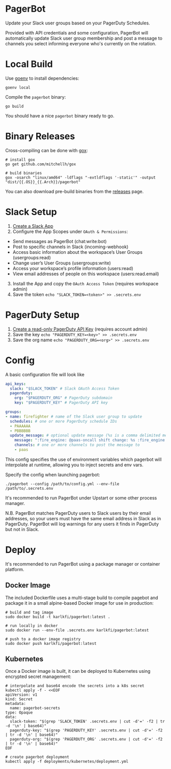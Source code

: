 # PagerBot

Update your Slack user groups based on your PagerDuty Schedules.

Provided with API credentials and some configuration, PagerBot will
automatically update Slack user group membership and post a message to channels
you select informing everyone who's currently on the rotation.

# Local Build

Use [goenv](https://github.com/syndbg/goenv) to install dependencies:

`goenv local`

Compile the `pagerbot` binary:

`go build`

You should have a nice `pagerbot` binary ready to go.

# Binary Releases

Cross-compiling can be done with [gox](https://github.com/mitchellh/gox):

```
# install gox
go get github.com/mitchellh/gox

# build binaries
gox -osarch "linux/amd64" -ldflags "-extldflags '-static'" -output "dist/{{.OS}}_{{.Arch}}/pagerbot"
```

You can also download pre-build binaries from the
[releases](https://github.com/karlkfi/pagerbot/releases) page.

# Slack Setup

1. [Create a Slack App](https://api.slack.com/apps)
2. Configure the App Scopes under `OAuth & Permissions`:
  - Send messages as PagerBot (chat:write:bot)
  - Post to specific channels in Slack (incoming-webhook)
  - Access basic information about the workspace’s User Groups (usergroups:read)
  - Change user’s User Groups (usergroups:write)
  - Access your workspace’s profile information (users:read)
  - View email addresses of people on this workspace (users:read.email)
3. Install the App and copy the `OAuth Access Token` (requires workspace admin)
4. Save the token `echo "SLACK_TOKEN=<token>" >> .secrets.env`

# PagerDuty Setup

1. [Create a read-only PagerDuty API Key](https://support.pagerduty.com/docs/using-the-api#section-generating-an-api-key) (requires account admin)
2. Save the key `echo "PAGERDUTY_KEY=<key>" >> .secrets.env`
3. Save the org name `echo "PAGERDUTY_ORG=<org>" >> .secrets.env`

# Config

A basic configuration file will look like

```yaml
api_keys:
  slack: "$SLACK_TOKEN" # Slack OAuth Access Token
  pagerduty:
    org: "$PAGERDUTY_ORG" # PagerDuty subdomain
    key: "$PAGERDUTY_KEY" # PagerDuty API key

groups:
- name: firefighter # name of the Slack user group to update
  schedules: # one or more PagerDuty schedule IDs
  - PAAAAAA
  - PBBBBBB
  update_message: # optional update message (%s is a comma delimited members list)
    message: ":fire_engine: @paas-oncall shift change: %s :fire_engine:"
    channels: # one or more channels to post the message to
    - paas
```

This config specifies the use of environment variables which pagerbot will
interpolate at runtime, allowing you to inject secrets and env vars.

Specify the config when launching pagerbot:

```
./pagerbot --config /path/to/config.yml --env-file /path/to/.secrets.env
```

It's recommended to run PagerBot under Upstart or some other process manager.

N.B. PagerBot matches PagerDuty users to Slack users by their email addresses,
so your users must have the same email address in Slack as in PagerDuty.
PagerBot will log warnings for any users it finds in PagerDuty but not in Slack.

# Deploy

It's recommended to run PagerBot using a package manager or container platform.

## Docker Image

The included Dockerfile uses a multi-stage build to compile pagebot and package
it in a small alpine-based Docker image for use in production:

```
# build and tag image
sudo docker build -t karlkfi/pagerbot:latest .

# run locally in docker
sudo docker run --env-file .secrets.env karlkfi/pagerbot:latest

# push to a docker image registry
sudo docker push karlkfi/pagerbot:latest
```

## Kubernetes

Once a Docker image is built, it can be deployed to Kubernetes using
encrypted secret management:

```
# interpolate and base64 encode the secrets into a k8s secret
kubectl apply -f - <<EOF
apiVersion: v1
kind: Secret
metadata:
  name: pagerbot-secrets
type: Opaque
data:
  slack-token: "$(grep 'SLACK_TOKEN' .secrets.env | cut -d'=' -f2 | tr -d '\n' | base64)"
  pagerduty-key: "$(grep 'PAGERDUTY_KEY' .secrets.env | cut -d'=' -f2 | tr -d '\n' | base64)"
  pagerduty-org: "$(grep 'PAGERDUTY_ORG' .secrets.env | cut -d'=' -f2 | tr -d '\n' | base64)"
EOF

# create pagerbot deployment
kubectl apply -f deployments/kubernetes/deployment.yml
```
